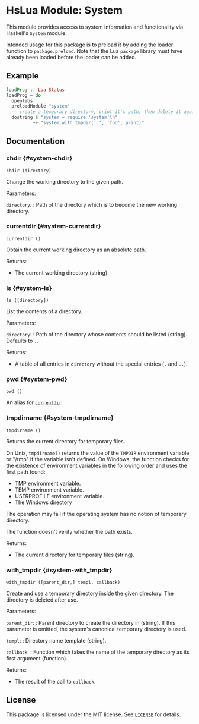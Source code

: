 HsLua Module: System
====================

This module provides access to system information and functionality via
Haskell's `System` module.

Intended usage for this package is to preload it by adding the loader
function to `package.preload`. Note that the Lua `package` library must
have already been loaded before the loader can be added.


Example
-------

``` haskell
loadProg :: Lua Status
loadProg = do
  openlibs
  preloadModule "system"
  -- create a temporary directory, print it's path, then delete it again.
  dostring $ "system = require 'system'\n"
          ++ "system.with_tmpdir('.', 'foo', print)"
```


Documentation
-------------

### chdir {#system-chdir}

`chdir (directory)`

Change the working directory to the given path.

Parameters:

`directory`:
:   Path of the directory which is to become the new working directory.


### currentdir {#system-currentdir}

`currentdir ()`

Obtain the current working directory as an absolute path.

Returns:

- The current working directory (string).

### ls {#system-ls}

`ls ([directory])`

List the contents of a directory.

Parameters:

`directory`:
:   Path of the directory whose contents should be listed (string).
    Defaults to `.`.
    
Returns:

- A table of all entries in `directory` without the special entries (`.`
  and `..`).

### pwd {#system-pwd}

`pwd ()`

An alias for [`currentdir`](#system-currentdir)

### tmpdirname {#system-tmpdirname}

`tmpdirname ()`

Returns the current directory for temporary files.

On Unix, `tmpdirname()` returns the value of the `TMPDIR` environment
variable or "/tmp" if the variable isn't defined. On Windows, the
function checks for the existence of environment variables in the
following order and uses the first path found:

- TMP environment variable.
- TEMP environment variable.
- USERPROFILE environment variable.
- The Windows directory

The operation may fail if the operating system has no notion of
temporary directory.

The function doesn't verify whether the path exists.
    
Returns:

- The current directory for temporary files (string).

### with\_tmpdir {#system-with_tmpdir}

`with_tmpdir ([parent_dir,] templ, callback)`

Create and use a temporary directory inside the given directory.
The directory is deleted after use.

Parameters:

`parent_dir`:
:   Parent directory to create the directory in (string). If this
    parameter is omitted, the system's canonical temporary directory is
    used.

`templ`:
:   Directory name template (string).

`callback`:
:   Function which takes the name of the temporary directory as its
    first argument (function).
    
Returns:

-   The result of the call to `callback`.


License
-------

This package is licensed under the MIT license. See [`LICENSE`](LICENSE)
for details.
